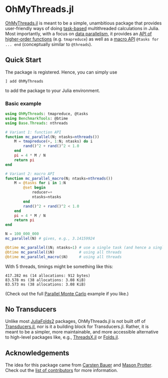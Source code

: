 # OhMyThreads.jl

[OhMyThreads.jl](https://github.com/JuliaFolds2/OhMyThreads.jl/) is meant to be a simple, unambitious package that provides user-friendly ways of doing [task-based](https://docs.julialang.org/en/v1/base/parallel/) multithreaded calculations in Julia. Most importantly, with a
focus on [data parallelism](https://en.wikipedia.org/wiki/Data_parallelism), it provides an [API of higher-order functions](https://juliafolds2.github.io/OhMyThreads.jl/stable/refs/api/#Functions) (e.g. `tmapreduce`) as well as a [macro API](https://juliafolds2.github.io/OhMyThreads.jl/stable/refs/api/#Macros) `@tasks for ... end` (conceptually similar to `@threads`).

## Quick Start

The package is registered. Hence, you can simply use
```
] add OhMyThreads
```
to add the package to your Julia environment.

### Basic example

```julia
using OhMyThreads: tmapreduce, @tasks
using BenchmarkTools: @btime
using Base.Threads: nthreads

# Variant 1: function API
function mc_parallel(N; ntasks=nthreads())
    M = tmapreduce(+, 1:N; ntasks) do i
        rand()^2 + rand()^2 < 1.0
    end
    pi = 4 * M / N
    return pi
end

# Variant 2: macro API
function mc_parallel_macro(N; ntasks=nthreads())
    M = @tasks for i in 1:N
        @set begin
            reducer=+
            ntasks=ntasks
        end
        rand()^2 + rand()^2 < 1.0
    end
    pi = 4 * M / N
    return pi
end

N = 100_000_000
mc_parallel(N) # gives, e.g., 3.14159924

@btime mc_parallel($N; ntasks=1) # use a single task (and hence a single thread)
@btime mc_parallel($N)           # using all threads
@btime mc_parallel_macro($N)     # using all threads
```

With 5 threads, timings might be something like this:

```
417.282 ms (14 allocations: 912 bytes)
83.578 ms (38 allocations: 3.08 KiB)
83.573 ms (38 allocations: 3.08 KiB)
```

(Check out the full [Parallel Monte Carlo](@ref) example if you like.)

## No Transducers

Unlike most [JuliaFolds2](https://github.com/JuliaFolds2) packages, OhMyThreads.jl is not built off of [Transducers.jl](https://github.com/JuliaFolds2/Transducers.jl), nor is it a building block for Transducers.jl. Rather, it is meant to be a simpler, more maintainable, and more accessible alternative to high-level packages like, e.g., [ThreadsX.jl](https://github.com/tkf/ThreadsX.jl) or [Folds.jl](https://github.com/JuliaFolds2/Folds.jl).

## Acknowledgements

The idea for this package came from [Carsten Bauer](https://github.com/carstenbauer) and [Mason Protter](https://github.com/MasonProtter). Check out the [list of contributors](https://github.com/JuliaFolds2/OhMyThreads.jl/graphs/contributors) for more information.
